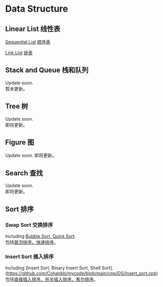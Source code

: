 # Data Structure

## Linear List 线性表

[Sequential List](https://github.com/Cohanbb/mycode/blob/main/cpp/DS/SeqList.cpp)
[顺序表](https://github.com/Cohanbb/mycode/blob/main/cpp/DS/SeqList.cpp)

[Link List](https://github.com/Cohanbb/mycode/blob/main/cpp/DS/LinkList.cpp)
[链表](https://github.com/Cohanbb/mycode/blob/main/cpp/DS/LinkList.cpp)

## Stack and Queue 栈和队列

Update soon.  
暂未更新。  

## Tree 树

Update soon.  
即将更新。  

## Figure 图

Update soon.
即将更新。

## Search 查找

Update soon.  
即将更新。  

## Sort 排序

### Swap Sort 交换排序

Including [Bubble Sort, Quick Sort](https://github.com/Cohanbb/mycode/blob/main/cpp/DS/swap_sort.cpp).  
包括[冒泡排序、快速排序](https://github.com/Cohanbb/mycode/blob/main/cpp/DS/swap_sort.cpp)。

### Insert Sort 插入排序

Including [Insert Sort, Binary Insert Sort, Shell Sort].(https://github.com/Cohanbb/mycode/blob/main/cpp/DS/insert_sort.cpp)   
包括[直接插入排序、折半插入排序、希尔排序](https://github.com/Cohanbb/mycode/blob/main/cpp/DS/insert_sort.cpp)。




